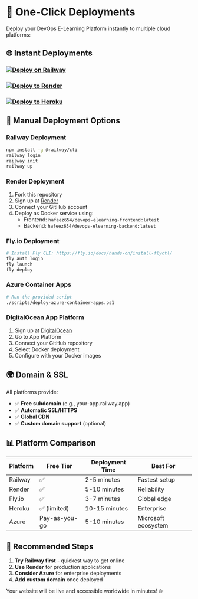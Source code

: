 # 🚀 One-Click Deployments

Deploy your DevOps E-Learning Platform instantly to multiple cloud platforms:

## 🌐 **Instant Deployments**

### [![Deploy on Railway](https://railway.app/button.svg)](https://railway.app/new/template?template=https://github.com/hafeez186/devops-elearning-platform)

### [![Deploy to Render](https://render.com/images/deploy-to-render-button.svg)](https://render.com/deploy?repo=https://github.com/hafeez186/devops-elearning-platform)

### [![Deploy to Heroku](https://www.herokucdn.com/deploy/button.svg)](https://heroku.com/deploy?template=https://github.com/hafeez186/devops-elearning-platform)

## 🔧 **Manual Deployment Options**

### **Railway Deployment**
```bash
npm install -g @railway/cli
railway login
railway init
railway up
```

### **Render Deployment**
1. Fork this repository
2. Sign up at [Render](https://render.com)
3. Connect your GitHub account
4. Deploy as Docker service using:
   - Frontend: `hafeez654/devops-elearning-frontend:latest`
   - Backend: `hafeez654/devops-elearning-backend:latest`

### **Fly.io Deployment**
```bash
# Install Fly CLI: https://fly.io/docs/hands-on/install-flyctl/
fly auth login
fly launch
fly deploy
```

### **Azure Container Apps**
```bash
# Run the provided script
./scripts/deploy-azure-container-apps.ps1
```

### **DigitalOcean App Platform**
1. Sign up at [DigitalOcean](https://www.digitalocean.com)
2. Go to App Platform
3. Connect your GitHub repository
4. Select Docker deployment
5. Configure with your Docker images

## 🌍 **Domain & SSL**

All platforms provide:
- ✅ **Free subdomain** (e.g., your-app.railway.app)
- ✅ **Automatic SSL/HTTPS**
- ✅ **Global CDN**
- ✅ **Custom domain support** (optional)

## 📊 **Platform Comparison**

| Platform | Free Tier | Deployment Time | Best For |
|----------|-----------|----------------|----------|
| Railway | ✅ | 2-5 minutes | Fastest setup |
| Render | ✅ | 5-10 minutes | Reliability |
| Fly.io | ✅ | 3-7 minutes | Global edge |
| Heroku | ✅ (limited) | 10-15 minutes | Enterprise |
| Azure | Pay-as-you-go | 5-10 minutes | Microsoft ecosystem |

## 🚀 **Recommended Steps**

1. **Try Railway first** - quickest way to get online
2. **Use Render** for production applications
3. **Consider Azure** for enterprise deployments
4. **Add custom domain** once deployed

Your website will be live and accessible worldwide in minutes! 🌐
